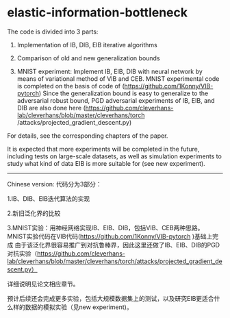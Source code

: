 # elastic-information-bottleneck
The code is divided into 3 parts:

1. Implementation of IB, DIB, EIB iterative algorithms

2. Comparison of old and new generalization bounds

3. MNIST experiment: Implement IB, EIB, DIB with neural network by means of variational method of VIB and CEB.
MNIST experimental code is completed on the basis of code of (https://github.com/1Konny/VIB-pytorch)
Since the generalization bound is easy to generalize to the adversarial robust bound, PGD adversarial experiments of IB, EIB, and DIB are also done here (https://github.com/cleverhans-lab/cleverhans/blob/master/cleverhans/torch /attacks/projected_gradient_descent.py)

For details, see the corresponding chapters of the paper.

It is expected that more experiments will be completed in the future, including tests on large-scale datasets, as well as simulation experiments to study what kind of data EIB is more suitable for (see new experiment).

-----------------------------------------------------
Chinese version:
代码分为3部分：

1.IB、DIB、EIB迭代算法的实现

2.新旧泛化界的比较

3.MNIST实验：用神经网络实现IB、EIB、DIB，包括VIB、CEB两种思路。
MNIST实验代码在VIB代码(https://github.com/1Konny/VIB-pytorch )基础上完成
由于该泛化界很容易推广到对抗鲁棒界，因此这里还做了IB、EIB、DIB的PGD对抗实验（https://github.com/cleverhans-lab/cleverhans/blob/master/cleverhans/torch/attacks/projected_gradient_descent.py）

详细说明见论文相应章节。

预计后续还会完成更多实验，包括大规模数据集上的测试，以及研究EIB更适合什么样的数据的模拟实验（见new experiment)。
